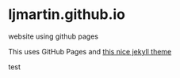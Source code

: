 # ljmartin.github.io
website using github pages


This uses GitHub Pages and [this nice jekyll theme](https://github.com/benbalter/retlab)

test
